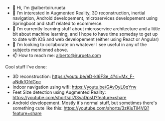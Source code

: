 - 👋 Hi, I’m @albertoirurueta
- 👀 I’m interested in Augmented Reality, 3D reconstruction, inertial navigation, Android developement, microservices developement using Springboot and stuff related to ecommerce.
- 🌱 I’m currently learning stuff about microservice architecture and a little bit about machine learning, and I hope to have time someday to get up to date with iOS and web developement (either using React or Angular)
- 💞️ I’m looking to collaborate on whatever I see useful in any of the subjects mentioned above.
- 📫 How to reach me: alberto@irurueta.com

Cool stuff I've done:
- 3D reconstruction: https://youtu.be/eD-kI6F3e_4?si=Mx_F-aNdkfOfdGpc
- Indoor navigation using wifi: https://youtu.be/GAvOyL0qYrw
- Feet Size detection using Augmented Reality: https://youtube.com/shorts/iI7l3vaDpsU?feature=share
- Android developement. Mostly it's normal stuff, but sometimes there's something cute like this: https://youtube.com/shorts/3zKiuTil4VQ?feature=share
<!---
albertoirurueta/albertoirurueta is a ✨ special ✨ repository because its `README.md` (this file) appears on your GitHub profile.
You can click the Preview link to take a look at your changes.
--->
